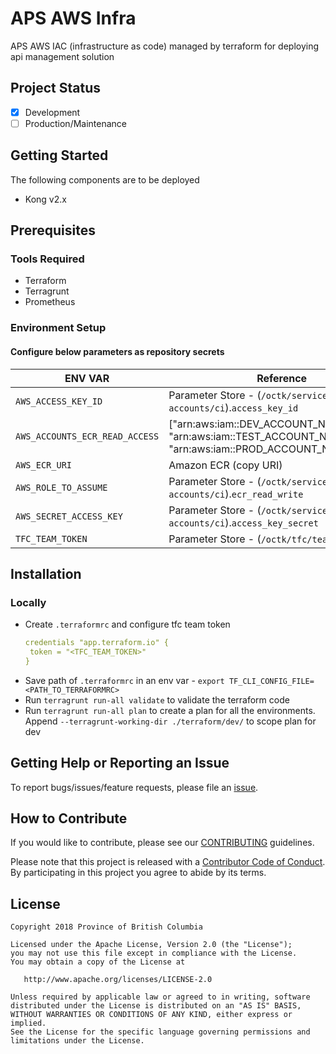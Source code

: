 
# APS AWS Infra
<!--- [![License](https://img.shields.io/badge/License-Apache%202.0-blue.svg)](./LICENSE) --->

APS AWS IAC (infrastructure as code) managed by terraform for deploying api management solution

## Project Status
- [x] Development
- [ ] Production/Maintenance

## Getting Started

The following components are to be deployed

- Kong v2.x

## Prerequisites

### Tools Required

- Terraform
- Terragrunt
- Prometheus

### Environment Setup

#### Configure below parameters as repository secrets

|ENV VAR|Reference|
|-|-|
|`AWS_ACCESS_KEY_ID`|Parameter Store - (`/octk/service-accounts/ci`).`access_key_id`|
|`AWS_ACCOUNTS_ECR_READ_ACCESS`|["arn:aws:iam::DEV_ACCOUNT_NUMBER:root", "arn:aws:iam::TEST_ACCOUNT_NUMBER:root", "arn:aws:iam::PROD_ACCOUNT_NUMBER:root"]|
|`AWS_ECR_URI`|Amazon ECR (copy URI)|""|
|`AWS_ROLE_TO_ASSUME`|Parameter Store - (`/octk/service-accounts/ci`).`ecr_read_write`|
`AWS_SECRET_ACCESS_KEY`|Parameter Store - (`/octk/service-accounts/ci`).`access_key_secret`|
|`TFC_TEAM_TOKEN`|Parameter Store - (`/octk/tfc/team-token`)|

## Installation

### Locally

- Create `.terraformrc` and configure tfc team token
  ```yaml
  credentials "app.terraform.io" {
   token = "<TFC_TEAM_TOKEN>"
  }
  ```
- Save path of `.terraformrc` in an env var - `export TF_CLI_CONFIG_FILE=<PATH_TO_TERRAFORMRC>`
- Run `terragrunt run-all validate` to validate the terraform code
- Run `terragrunt run-all plan` to create a plan for all the environments. Append `--terragrunt-working-dir ./terraform/dev/` to scope plan for dev

## Getting Help or Reporting an Issue
<!--- Example below, modify accordingly --->
To report bugs/issues/feature requests, please file an [issue](../../issues).


## How to Contribute
<!--- Example below, modify accordingly --->
If you would like to contribute, please see our [CONTRIBUTING](./CONTRIBUTING.md) guidelines.

Please note that this project is released with a [Contributor Code of Conduct](./CODE_OF_CONDUCT.md). 
By participating in this project you agree to abide by its terms.


## License
<!--- Example below, modify accordingly --->
    Copyright 2018 Province of British Columbia

    Licensed under the Apache License, Version 2.0 (the "License");
    you may not use this file except in compliance with the License.
    You may obtain a copy of the License at

       http://www.apache.org/licenses/LICENSE-2.0

    Unless required by applicable law or agreed to in writing, software
    distributed under the License is distributed on an "AS IS" BASIS,
    WITHOUT WARRANTIES OR CONDITIONS OF ANY KIND, either express or implied.
    See the License for the specific language governing permissions and
    limitations under the License.

